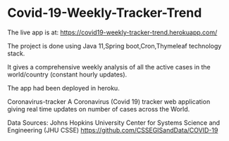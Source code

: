 # Covid-19-Weekly-Tracker-Trend

The live app is at:
https://covid19-weekly-tracker-trend.herokuapp.com/

The project is done using Java 11,Spring boot,Cron,Thymeleaf technology stack.

It gives a comprehensive weekly analysis of all the active cases in the world/country (constant hourly updates).

The app had been deployed in heroku.

Coronavirus-tracker
A Coronavirus (Covid 19) tracker web application giving real time updates on number of cases across the World.

Data Sources:
Johns Hopkins University Center for Systems Science and Engineering (JHU CSSE) https://github.com/CSSEGISandData/COVID-19
